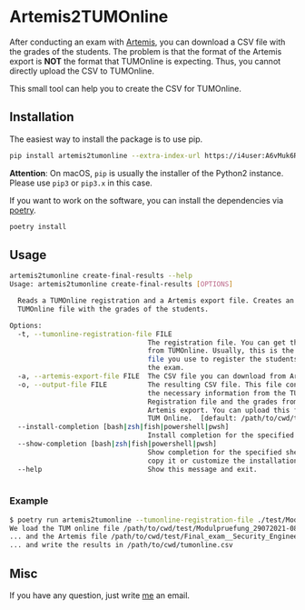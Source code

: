 # Artemis2TUMOnline

After conducting an exam with [Artemis](https://artemis.ase.in.tum.de/), you can download a CSV file with the grades of the students.
The problem is that the format of the Artemis export is **NOT** the format that TUMOnline is expecting.
Thus, you cannot directly upload the CSV to TUMOnline.

This small tool can help you to create the CSV for TUMOnline.

## Installation

The easiest way to install the package is to use pip.

```bash
pip install artemis2tumonline --extra-index-url https://i4user:A6vMuk6RZ6RUoqtdfmG5@gitlab.lrz.de/api/v4/projects/90035/packages/pypi/simple
```
**Attention**: On macOS, `pip` is usually the installer of the Python2 instance.
Please use `pip3` or `pip3.x` in this case.

If you want to work on the software, you can install the dependencies via [poetry](https://python-poetry.org/). 

```bash
poetry install
```

## Usage

```bash
artemis2tumonline create-final-results --help
Usage: artemis2tumonline create-final-results [OPTIONS]

  Reads a TUMOnline registration and a Artemis export file. Creates an
  TUMOnline file with the grades of the students.

Options:
  -t, --tumonline-registration-file FILE
                                  The registration file. You can get this file
                                  from TUMOnline. Usually, this is the same
                                  file you use to register the students for
                                  the exam.
  -a, --artemis-export-file FILE  The CSV file you can download from Artemis.
  -o, --output-file FILE          The resulting CSV file. This file contains
                                  the necessary information from the TUMOnline
                                  Registration file and the grades from the
                                  Artemis export. You can upload this file to
                                  TUM Online.  [default: /path/to/cwd/tumonline.csv]
  --install-completion [bash|zsh|fish|powershell|pwsh]
                                  Install completion for the specified shell.
  --show-completion [bash|zsh|fish|powershell|pwsh]
                                  Show completion for the specified shell, to
                                  copy it or customize the installation.
  --help                          Show this message and exit.
 
```

### Example 

```bash
$ poetry run artemis2tumonline --tumonline-registration-file ./test/Modulpruefung_29072021-0800_IN2178_FA_SecurityEngineering.csv --artemis-export-file test/Final_exam__Security_EngineeringResults.csv
We load the TUM online file /path/to/cwd/test/Modulpruefung_29072021-0800_IN217 8_FA_SecurityEngineering.csv
... and the Artemis file /path/to/cwd/test/Final_exam__Security_EngineeringResults.csv
... and write the results in /path/to/cwd/tumonline.csv
```

## Misc

If you have any question, just write [me](mailto:patrick.stoeckle@tum.de?subject=Artemis2TUMOnline) an email.
